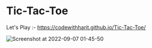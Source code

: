 # Tic-Tac-Toe

Let's Play :- https://codewithharit.github.io/Tic-Tac-Toe/

![Screenshot at 2022-09-07 01-45-50](https://user-images.githubusercontent.com/88737074/188730000-5403d085-5038-4d0d-8f3f-3518461d6132.png)

